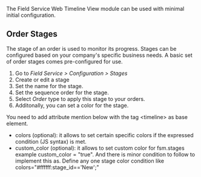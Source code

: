 The Field Service Web Timeline View module can be used with minimal
initial configuration.

## Order Stages

The stage of an order is used to monitor its progress. Stages can be
configured based on your company's specific business needs. A basic set
of order stages comes pre-configured for use.

1.  Go to *Field Service \> Configuration \> Stages*
2.  Create or edit a stage
3.  Set the name for the stage.
4.  Set the sequence order for the stage.
5.  Select *Order* type to apply this stage to your orders.
6.  Additonally, you can set a color for the stage.

You need to add attribute mention below with the tag \<timeline\> as
base element.

- colors (optional): it allows to set certain specific colors if the
  expressed condition (JS syntax) is met.
- custom_color (optional): it allows to set custom color for fsm.stages
  example custom_color = "true". And there is minor condition to follow
  to implement this as. Define any one stage color condition like
  colors="#ffffff:stage_id=='New';"
